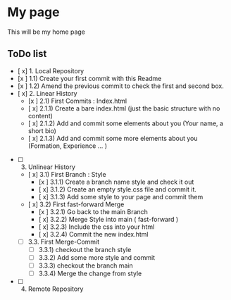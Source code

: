 # My page
This will be my home page

## ToDo list
 - [ x] 1. Local Repository 
  - [x ] 1.1) Create your first commit with this Readme
  - [x ] 1.2) Amend the previous commit to check the first and second box.
- [ x] 2. Linear History 
  - [x ] 2.1) First Commits : Index.html
  - [ x] 2.1.1) Create a bare index.html (just the basic structure with no content)
  - [ x] 2.1.2) Add and commit some elements about you (Your name, a short bio)
  - [ x] 2.1.3) Add and commit some more elements about you (Formation, Experience ... )
- [ ] 3. Unlinear History 
  - [ x] 3.1) First Branch : Style
    - [x ] 3.1.1) Create a branch name style and check it out
    - [ x] 3.1.2) Create an empty style.css file and commit it.
    - [ x] 3.1.3) Add some style to your page and commit them
  - [ x] 3.2) First fast-forward Merge
    - [x ] 3.2.1) Go back to the main Branch
    - [ x] 3.2.2) Merge Style into main ( fast-forward )
    - [ x] 3.2.3) Include the css into your html
    - [ x] 3.2.4) Commit the new index.html
  - [ ] 3.3. First Merge-Commit
    - [ ] 3.3.1) checkout the branch style
    - [ ] 3.3.2) Add some more style and commit
    - [ ] 3.3.3) checkout the branch main
    - [ ] 3.3.4) Merge the change from style
 - [ ] 4. Remote Repository